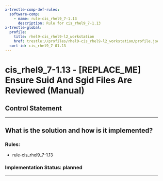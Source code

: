 ```yaml
---
x-trestle-comp-def-rules:
  software-comp:
    - name: rule-cis_rhel9_7-1.13
      description: Rule for cis_rhel9_7-1.13
x-trestle-global:
  profile:
    title: rhel9-cis_rhel9-l2_workstation
    href: trestle://profiles/rhel9-cis_rhel9-l2_workstation/profile.json
  sort-id: cis_rhel9_7-01.13
---
```


# cis_rhel9_7-1.13 - \[REPLACE_ME\] Ensure Suid And Sgid Files Are Reviewed (Manual)

## Control Statement

______________________________________________________________________

## What is the solution and how is it implemented?

<!-- For implementation status enter one of: implemented, partial, planned, alternative, not-applicable -->

<!-- Note that the list of rules under ### Rules: is read-only and changes will not be captured after assembly to JSON -->

<!-- Add control implementation description here for control: cis_rhel9_7-1.13 -->

### Rules:

  - rule-cis_rhel9_7-1.13

### Implementation Status: planned

______________________________________________________________________
